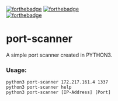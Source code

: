 [![forthebadge](https://forthebadge.com/images/badges/made-with-python.svg)](https://forthebadge.com)
[![forthebadge](https://forthebadge.com/images/badges/open-source.svg)](https://forthebadge.com)<br>
[![forthebadge](https://forthebadge.com/images/badges/works-on-my-machine.svg)](https://forthebadge.com)

# port-scanner
A simple port scanner created in PYTHON3.
<br>
<h3>Usage: </h3>
<code>python3 port-scanner 172.217.161.4 1337</code><br>
<code>python3 port-scanner help</code><br>
<code>python3 port-scanner [IP-Address] [Port]
</code>
